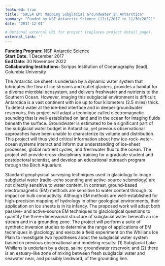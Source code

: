```yaml
---
featured: true
title: "SALSA EM: Mapping Subglacial Groundwater in Antarctica"
summary: "Funded by NSF Antarctic Science (12/1/2017 to 11/30/2022)"
date: '2017-12-01'

# Optional external URL for project (replaces project detail page).
external_link: ''
---
```

  **Funding Program:** [NSF Antarctic Science](https://nsf.gov/awardsearch/showAward?AWD_ID=1643917&HistoricalAwards=false)<br>
  **Start Date:** 1 December 2017 <br>
  **End Date:** 30 November 2022  <br>
  **Collaborating Institutions:** Scripps Institution of Oceanography (lead), Columbia University 

The Antarctic ice sheet is underlain by a dynamic water system that lubricates the flow of ice streams and outlet glaciers, provides a habitat for a diverse microbial ecosystem, and delivers freshwater and nutrients to the Southern Ocean. However, imaging this subglacial environment is difficult: Antarctica is a vast continent with ice up to four kilometers (2.5 miles) thick. To detect water at the ice-bed interface and in deeper groundwater reservoirs, this project will adapt a technique called electromagnetic sounding that is well-established on land and in the ocean for imaging fluids beneath the surface. Groundwater is estimated to be a significant part of the subglacial water budget in Antarctica, yet previous observational approaches have been unable to characterize its volume and distribution. This project will thus yield critical information about how ice-rock-water-ocean systems interact and inform our understanding of ice-sheet processes, global nutrient cycles, and freshwater flux to the ocean. The project will provide cross-disciplinary training for a graduate student and postdoctoral scientist, and develop an educational outreach program through the Birch Aquarium.

Standard geophysical surveying techniques used in glaciology to image subglacial water (radio-echo sounding and active-source seismology) are not directly sensitive to water content. In contrast, ground-based electromagnetic (EM) methods are sensitive to water content through its impact on bulk conductivity. Although EM methods are well-established for high-precision mapping of hydrology in other geological environments, their application on ice sheets is in its infancy. The proposed work will adapt both passive- and active-source EM techniques to glaciological questions to quantify the three-dimensional structure of subglacial water beneath an ice stream and in a grounding zone. The project will perform a suite of synthetic inversion studies to determine the range of applications of EM techniques in glaciology and execute a field experiment on the Whillans Ice Plain to investigate two hypotheses about the subglacial water system based on previous observational and modeling results: (1) Subglacial Lake Whillans is underlain by a deep, saline groundwater reservoir; and (2) there is an estuary-like zone of mixing between fresh subglacial water and seawater near, and possibly landward, of the grounding line.
